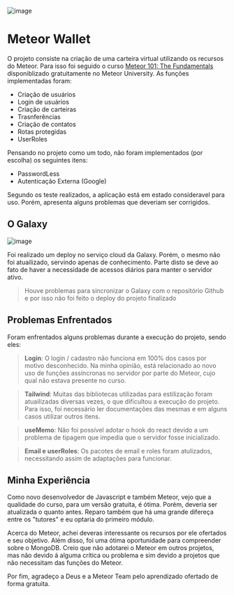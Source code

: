 ![image](https://encrypted-tbn0.gstatic.com/images?q=tbn:ANd9GcSr1KePpHcx0dsjZ2WGnUCXjhzfS9nNvZS5Lg&s)

# Meteor Wallet 

O projeto consiste na criação de uma carteira virtual utilizando os recursos do Meteor. Para isso foi seguido o curso [Meteor 101: The Fundamentals](https://university.meteor.com/course/meteor-101) disponiblizado gratuitamente no Meteor University. As funções implementadas foram:

* Criação de usuários
* Login de usuários
* Criação de carteiras
* Trasnferências
* Criação de contatos
* Rotas protegidas
* UserRoles

Pensando no projeto como um todo, não foram implementados (por escolha) os seguintes itens:

* PasswordLess
* Autenticação Externa (Google)

Segundo os teste realizados, a aplicação está em estado consíderavel para uso. Porém, apresenta alguns problemas que deveriam ser corrigidos.

## O Galaxy
![image](https://www.meteor.com/images/launch-week/cover-launch-day-one.png)

Foi realizado um deploy no serviço cloud da Galaxy. Porém, o mesmo não foi atuailizado, servindo apenas de conhecimento. Parte disto se deve ao fato de haver a necessidade de acessos diários para manter o servidor ativo.

> Houve problemas para sincronizar o Galaxy com o repositório Github e por isso não foi feito o deploy do projeto finalizado

## Problemas Enfrentados

Foram enfrentados alguns problemas durante a execução do projeto, sendo eles:

> **Login**: O login / cadastro não funciona em 100% dos casos por motivo desconhecido. Na minha opinião, está relacionado ao novo uso de funções assíncronas no servidor por parte do Meteor, cujo qual não estava presente no curso.

> **Tailwind**: Muitas das bibliotecas utilizadas para estilização foram atuailizadas diversas vezes, o que dificultou a execução do projeto. Para isso, foi necessário ler documentações das mesmas e em alguns casos utilizar outros itens.

> **useMemo**: Não foi possível adotar o hook do react devido a um problema de tipagem que impedia que o servidor fosse inicializado.

> **Email e userRoles**: Os pacotes de email e roles foram atulizados, necessitando assim de adaptações para funcionar.

## Minha Experiência

Como novo desenvolvedor de Javascript e também Meteor, vejo que a qualidade do curso, para um versão gratuita, é ótima. Porém, deveria ser atualizada o quanto antes. Reparo também que há uma grande difereça entre os "tutores" e eu optaria do primeiro módulo.

Acerca do Meteor, achei deveras interessante os recursos por ele ofertados e seu objetivo. Além disso, foi uma ótima oportunidade para compreender sobre o MongoDB. Creio que não adotarei o Meteor em outros projetos, mas não devido á alguma crítica ou problema e sim devido a projetos que não necessitam das funções do Meteor.

Por fim, agradeço a Deus e a Meteor Team pelo aprendizado ofertado de forma gratuita.
